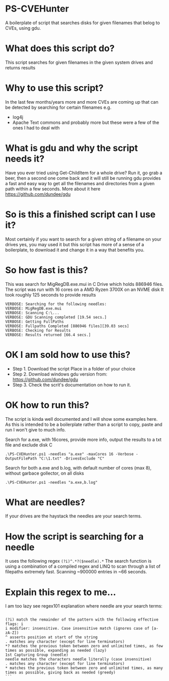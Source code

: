 # PS-CVEHunter
A boilerplate of script that searches disks for given filenames that belog to CVEs, using gdu.

# What does this script do?
This script searches for given filenames in the given system drives and returns results

# Why to use this script?
In the last few months/years more and more CVEs are coming up that can be detected by searching
for certain filenames
e.g.
- log4j
- Apache Text commons 
and probably more but these were a few of the ones I had to deal with

# What is gdu and why the script needs it?
Have you ever tried using Get-ChildItem for a whole drive?
Run it, go grab a beer, then a second one come back and it will still be running
gdu provides a fast and easy way to get all the filenames and directories from a given
path within a few seconds. More about it here https://github.com/dundee/gdu

# So is this a finished script can I use it?
Most certainly if you want to search for a given string of a filename on your drives
yes, you may used it but this script has more of a sense of a boilerplate, to download it
and change it in a way that benefits you.

# So how fast is this?
This was search for MigRegDB.exe.mui in C Drive which holds 886946 files.  
The script was run with 16 cores on a AMD Ryzen 3700X on an NVME disk
It took roughly 125 seconds to provide results
```
VERBOSE: Searching for the following needles:  
VERBOSE: MigRegDB.exe.mui  
VERBOSE: Scanning C:\...  
VERBOSE: GDU Scanning completed [19.54 secs.]  
VERBOSE: Getting FullPaths  
VERBOSE: Fullpaths Completed [886946 files][39.03 secs]  
VERBOSE: Checking for Results  
VERBOSE: Results returned [66.4 secs.]  
```

# OK I am sold how to use this?
* Step 1.
Download the script
Place in a folder of your choice
* Step 2.
Download windows gdu version from:
https://github.com/dundee/gdu
* Step 3.
Check the scrit's documentation on how to run it.

# OK how to run this?
The script is kinda well documented and I will show some examples here.
As this is intended to be a boilerplate rather than a script to copy, paste and run I won't give to much info. 

Search for a.exe, with 16cores, provide more info, output the results to a txt file and exclude disk C

```
.\PS-CVEHunter.ps1 -needles "a.exe" -maxCores 16 -Verbose -OutputFilePath "C:\1.txt" -DrivesExclude "C"
```
Search for both a.exe and b.log, with default number of cores (max 8), without garbace gollector, on all disks
```
.\PS-CVEHunter.ps1 -needles "a.exe,b.log"
```

# What are needles?
If your drives are the haystack the needles are your search terms.

# How the script is searching for a needle
It uses the following regex
`(?i)^.*?($needle).*`
The search function is using a combination of a compiled regex and LINQ
to scan through a list of filepaths extremely fast. Scanning ~900000 entries
in ~66 seconds.

# Explain this regex to me...
I am too lazy see regex101 explanation where needle are your search terms:
````

(?i) match the remainder of the pattern with the following effective flags: i
i modifier: insensitive. Case insensitive match (ignores case of [a-zA-Z])
^ asserts position at start of the string
. matches any character (except for line terminators)
*? matches the previous token between zero and unlimited times, as few times as possible, expanding as needed (lazy)
1st Capturing Group (needle)
needle matches the characters needle literally (case insensitive)
. matches any character (except for line terminators)
* matches the previous token between zero and unlimited times, as many times as possible, giving back as needed (greedy)
```
